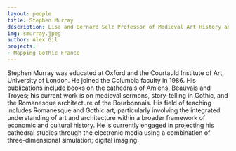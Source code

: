 ```yaml
---
layout: people
title: Stephen Murray	
description: Lisa and Bernard Selz Professor of Medieval Art History and Director of Art Humanities
img: smurray.jpeg
author: Alex Gil
projects:
- Mapping Gothic France
---
```


Stephen Murray was educated at Oxford and the Courtauld Institute of Art, University of London. He joined the Columbia faculty in 1986. His publications include books on the cathedrals of Amiens, Beauvais and Troyes; his current work is on medieval sermons, story-telling in Gothic, and the Romanesque architecture of the Bourbonnais. His field of teaching includes Romanesque and Gothic art, particularly involving the integrated understanding of art and architecture within a broader framework of economic and cultural history. He is currently engaged in projecting his cathedral studies through the electronic media using a combination of three-dimensional simulation; digital imaging.